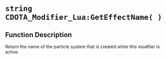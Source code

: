 # `string CDOTA_Modifier_Lua:GetEffectName( )`
## Function Description
Return the name of the particle system that is created while this modifier is active.
